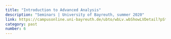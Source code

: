 ```yaml
---
title: "Introduction to Advanced Analysis"
description: "Seminars | University of Bayreuth, summer 2020"
link: https://campusonline.uni-bayreuth.de/ubto/wbLv.wbShowLVDetail?pStpSpNr=264787
category: past
number: 6
---
```

